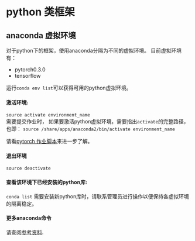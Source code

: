 # python 类框架
## anaconda 虚拟环境
对于python下的框架，使用anaconda分隔为不同的虚拟环境。
目前虚拟环境有：  

* pytorch0.3.0 
* tensorflow

运行`conda env list`可以获得可用的python虚拟环境。


#### 激活环境:
`source activate environment_name`  
需要提交作业时， 如果要激活python虚拟环境，需要指出`activate`的完整路径，也即：
`source /share/apps/anaconda2/bin/activate environment_name`

请看[pytorch 作业脚本](pytorch.md)来进一步了解。 

#### 退出环境
`source deactivate`

#### 查看该环境下已经安装的python库:  
`conda list`
需要安装新python库时，请联系管理员进行操作以便保持各虚拟环境的隔离稳定。

#### 更多anaconda命令
请查阅[参考资料](../refer.md#anaconda).
